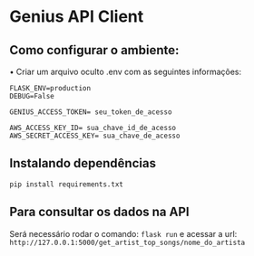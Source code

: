 # Genius API Client

## Como configurar o ambiente:

• Criar um arquivo oculto .env com as seguintes informações:

```
FLASK_ENV=production
DEBUG=False

GENIUS_ACCESS_TOKEN= seu_token_de_acesso

AWS_ACCESS_KEY_ID= sua_chave_id_de_acesso
AWS_SECRET_ACCESS_KEY= sua_chave_de_acesso
```

## Instalando dependências

```pip install requirements.txt```

## Para consultar os dados na API

Será necessário rodar o comando: ```flask run``` e acessar a url: ```http://127.0.0.1:5000/get_artist_top_songs/nome_do_artista```
